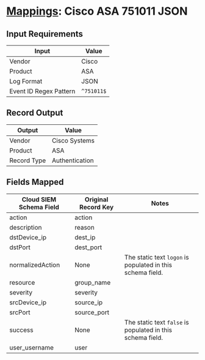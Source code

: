 # [Mappings](README.md): Cisco ASA 751011 JSON

## Input Requirements

|Input|Value|
|-----|-----|
|Vendor|Cisco|
|Product|ASA|
|Log Format|JSON|
|Event ID Regex Pattern|`^751011$`|

## Record Output

|Output|Value|
|------|-----|
|Vendor|Cisco Systems|
|Product|ASA|
|Record Type|Authentication|

## Fields Mapped

|Cloud SIEM Schema Field|Original Record Key|Notes|
|-----------------------|-------------------|-----|
|action|action||
|description|reason||
|dstDevice_ip|dest_ip||
|dstPort|dest_port||
|normalizedAction|None|The static text `logon` is populated in this schema field.|
|resource|group_name||
|severity|severity||
|srcDevice_ip|source_ip||
|srcPort|source_port||
|success|None|The static text `false` is populated in this schema field.|
|user_username|user||

